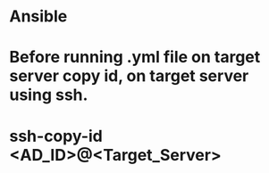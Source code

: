 # Ansible
# Before running .yml file on target server copy id, on target server using ssh.
#  ssh-copy-id <AD_ID>@<Target_Server>
